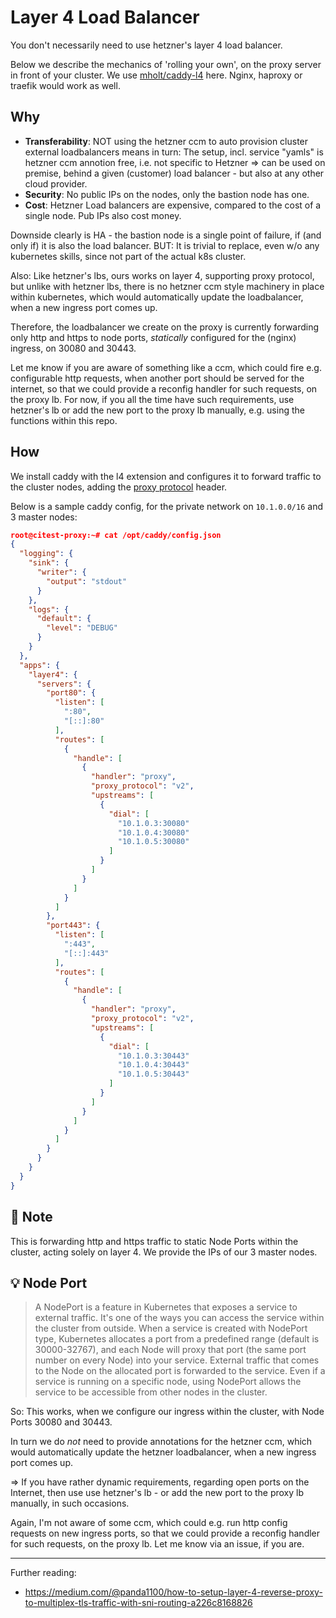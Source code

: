 # Layer 4 Load Balancer

You don't necessarily need to use hetzner's layer 4 load balancer. 

Below we describe the mechanics of 'rolling your own', on the proxy server in front of your cluster. We use [mholt/caddy-l4][cl4] here. Nginx, haproxy or traefik would work as well.

## Why

- **Transferability**: NOT using the hetzner ccm to auto provision cluster external loadbalancers means in turn: The setup, incl. service "yamls" is hetzner ccm annotion free, i.e. not specific to Hetzner => can be used on premise, behind a given (customer) load balancer - but also at any other cloud provider.
- **Security**: No public IPs on the nodes, only the bastion node has one.
- **Cost**: Hetzner Load balancers are expensive, compared to the cost of a single node. Pub IPs also cost money.

Downside clearly is HA - the bastion node is a single point of failure, if (and only if) it is also the load balancer. BUT: It is trivial to replace, even w/o any kubernetes skills, since not part of the actual k8s cluster.

Also: Like hetzner's lbs, ours works on  layer 4, supporting proxy protocol, but unlike with hetzner lbs, there is no hetzner ccm style machinery in place within kubernetes, which would automatically update the loadbalancer, when a new ingress port comes up. 

Therefore, the loadbalancer we create on the proxy is currently forwarding only http and https to node ports, _statically_ configured for the (nginx) ingress, on 30080 and 30443. 

Let me know if you are aware of something like a ccm, which could fire e.g.
configurable http requests, when another port should be served for the
internet, so that we could provide a reconfig handler for such requests, on the
proxy lb. For now, if you all the time have such requirements, use hetzner's lb
or add the new port to the proxy lb manually, e.g. using the functions within
this repo.

## How

We install caddy with the l4 extension and configures it to forward traffic to the cluster nodes, adding the [proxy protocol](https://www.haproxy.com/blog/use-the-proxy-protocol-to-preserve-a-clients-ip-address) header.

Below is a sample caddy config, for the private network on `10.1.0.0/16` and 3 master nodes:


```json
root@citest-proxy:~# cat /opt/caddy/config.json
{
  "logging": {
    "sink": {
      "writer": {
        "output": "stdout"
      }
    },
    "logs": {
      "default": {
        "level": "DEBUG"
      }
    }
  },
  "apps": {
    "layer4": {
      "servers": {
        "port80": {
          "listen": [
            ":80",
            "[::]:80"
          ],
          "routes": [
            {
              "handle": [
                {
                  "handler": "proxy",
                  "proxy_protocol": "v2",
                  "upstreams": [
                    {
                      "dial": [
                        "10.1.0.3:30080"
                        "10.1.0.4:30080"
                        "10.1.0.5:30080"
                      ]
                    }
                  ]
                }
              ]
            }
          ]
        },
        "port443": {
          "listen": [
            ":443",
            "[::]:443"
          ],
          "routes": [
            {
              "handle": [
                {
                  "handler": "proxy",
                  "proxy_protocol": "v2",
                  "upstreams": [
                    {
                      "dial": [
                        "10.1.0.3:30443"
                        "10.1.0.4:30443"
                        "10.1.0.5:30443"
                      ]
                    }
                  ]
                }
              ]
            }
          ]
        }
      }
    }
  }
}

```

## 📝 Note

This is forwarding http and https traffic to static Node Ports within the cluster, acting solely on layer 4. We provide the IPs of our 3 master nodes. 

## 💡 Node Port

> A NodePort is a feature in Kubernetes that exposes a service to external traffic. It's one of the ways you can access the service within the cluster from outside.
> When a service is created with NodePort type, Kubernetes allocates a port from a predefined range (default is 30000-32767), and each Node will proxy that port (the same port number on every Node) into your service.
> External traffic that comes to the Node on the allocated port is forwarded to the service. Even if a service is running on a specific node, using NodePort allows the service to be accessible from other nodes in the cluster.

So: This works, when we configure our ingress within the cluster, with Node Ports 30080 and 30443.

In turn we do _not_ need to provide annotations for the hetzner ccm, which would automatically update the hetzner loadbalancer, when a new ingress port comes up.

=> If you have rather dynamic requirements, regarding open ports on the Internet, then use use hetzner's lb - or add the new port to the proxy lb manually, in such occasions.

Again, I'm not aware of some ccm, which could e.g. run http config requests on new ingress ports, so that we could provide a reconfig handler for such requests, on the proxy lb. Let me know via an issue, if you are.

---

Further reading: 

- https://medium.com/@panda1100/how-to-setup-layer-4-reverse-proxy-to-multiplex-tls-traffic-with-sni-routing-a226c8168826

[cl4]: https://github.com/mholt/caddy-l4
